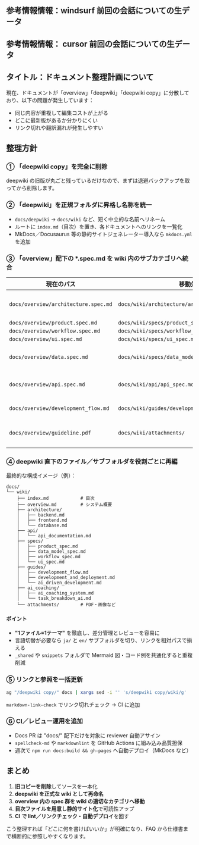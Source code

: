 <!-- scratchpad.md : 2025-04-23 更新 -->

## 参考情報情報：windsurf 前回の会話についての生データ





## 参考情報情報： cursor  前回の会話についての生データ

## タイトル：ドキュメント整理計画について

現在、ドキュメントが「overview」「deepwiki」「deepwiki copy」に分散しており、以下の問題が発生しています：

* 同じ内容が重複して編集コストが上がる
* どこに最新版があるか分かりにくい
* リンク切れや翻訳漏れが発生しやすい

## 整理方針

### ① 「deepwiki copy」を完全に削除

deepwiki の旧版が丸ごと残っているだけなので、まずは退避バックアップを取ってから削除します。

### ② 「deepwiki」を正規フォルダに昇格し名称を統一

* `docs/deepwiki` → `docs/wiki` など、短く中立的な名前へリネーム
* ルートに `index.md`（目次）を置き、各ドキュメントへのリンクを一覧化
* MkDocs／Docusaurus 等の静的サイトジェネレーター導入なら `mkdocs.yml` を追加

### ③ 「overview」配下の *.spec.md を wiki 内のサブカテゴリへ統合

| 現在のパス | 移動先 | 備考 |
|------------|--------|------|
| `docs/overview/architecture.spec.md` | `docs/wiki/architecture/architecture_overall.md` | 既存 backend／frontend doc とマージ |
| `docs/overview/product.spec.md` | `docs/wiki/specs/product_spec.md` | |
| `docs/overview/workflow.spec.md` | `docs/wiki/specs/workflow_spec.md` | |
| `docs/overview/ui.spec.md` | `docs/wiki/specs/ui_spec.md` | |
| `docs/overview/data.spec.md` | `docs/wiki/specs/data_model_spec.md` | deepwiki の database_schema とリンク |
| `docs/overview/api.spec.md` | `docs/wiki/api/api_spec.md` | deepwiki の api_documentation と統合 |
| `docs/overview/development_flow.md` | `docs/wiki/guides/development_flow.md` | deepwiki に同名あり → 差分をマージ |
| `docs/overview/guideline.pdf` | `docs/wiki/attachments/` | バイナリは `attachments` で一括管理 |

### ④ deepwiki 直下のファイル／サブフォルダを役割ごとに再編

最終的な構成イメージ（例）：

```
docs/
└── wiki/
    ├── index.md            # 目次
    ├── overview.md         # システム概要
    ├── architecture/
    │   ├── backend.md
    │   ├── frontend.md
    │   └── database.md
    ├── api/
    │   └── api_documentation.md
    ├── specs/
    │   ├── product_spec.md
    │   ├── data_model_spec.md
    │   ├── workflow_spec.md
    │   └── ui_spec.md
    ├── guides/
    │   ├── development_flow.md
    │   ├── development_and_deployment.md
    │   └── ai_driven_development.md
    ├── ai_coaching/
    │   ├── ai_coaching_system.md
    │   └── task_breakdown_ai.md
    └── attachments/        # PDF・画像など
```

#### ポイント

* **"1ファイル=1テーマ"** を徹底し、差分管理とレビューを容易に
* 言語切替が必要なら `ja/` と `en/` サブフォルダを切り、リンクを相対パスで揃える
* `_shared` や `snippets` フォルダで Mermaid 図・コード例を共通化すると重複削減

### ⑤ リンクと参照を一括更新

```bash
ag "/deepwiki copy/" docs | xargs sed -i '' 's/deepwiki copy/wiki/g'
```

`markdown-link-check` でリンク切れチェック → CI に追加

### ⑥ CI／レビュー運用を追加

* Docs PR は "docs/" 配下だけを対象に reviewer 自動アサイン
* `spellcheck-md` や `markdownlint` を GitHub Actions に組み込み品質担保
* 週次で `npm run docs:build && gh-pages` へ自動デプロイ（MkDocs など）

## まとめ

1. **旧コピーを削除**してソースを一本化
2. **deepwiki を正式な wiki として再命名**
3. **overview 内の spec 群を wiki の適切なカテゴリへ移動**
4. **目次ファイルを用意し静的サイト化**で可読性アップ
5. **CI で lint／リンクチェック・自動デプロイ**を回す

こう整理すれば「どこに何を書けばいいか」が明確になり、FAQ から仕様書まで横断的に参照しやすくなります。 